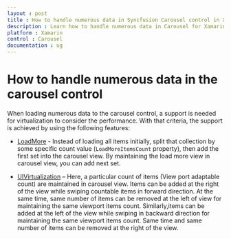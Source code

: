 ```yaml
---
layout : post
title : How to handle numerous data in Syncfusion Carousel control in Xamarin.Forms.
description : Learn how to handle numerous data in Carousel for Xamarin.Forms.
platform : Xamarin
control : Carousel
documentation : ug
---
```


# How to handle numerous data in the carousel control

When loading numerous data to the carousel control, a support is needed for virtualization to consider the performance. With that criteria, the support is achieved by using the following features:

* [LoadMore](https://help.syncfusion.com/xamarin/sfcarousel/LoadMore)  - Instead of loading all items initially, split that collection by some specific count value (`LoadMoreItemsCount` property), then add the first set into the carousel view. By maintaining the load more view in carousel view, you can add next set. 

* [UIVirtualization](https://help.syncfusion.com/xamarin/sfcarousel/UIVirtualization) – Here, a particular count of items (View port adaptable count) are maintained in carousel view. Items can be added at the right of the view while swiping countable items in forward direction. At the same time, same number of items can be removed at the left of view for maintaining the same viewport items count. Similarly,items can be added at the left of the view while swiping in backward direction for maintaining the same viewport items count. Same time and same number of items can be removed at the right of the view.
